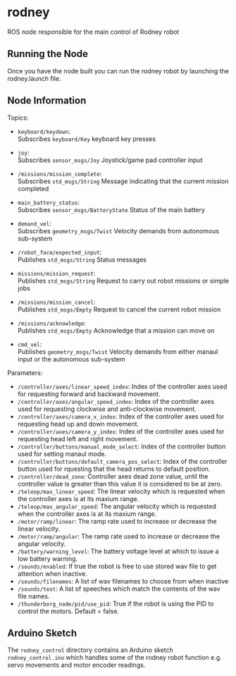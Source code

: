# rodney

ROS node responsible for the main control of Rodney robot

## Running the Node

Once you have the node built you can run the rodney robot by launching the rodney.launch file.

## Node Information
Topics:

* `keyboard/keydown`:  
  Subscribes `keyboard/Key` keyboard key presses
  
* `joy`:  
  Subscribes `sensor_msgs/Joy` Joystick/game pad controller input
  
* `/missions/mission_complete`:  
  Subscribes `std_msgs/String` Message indicating that the current mission completed
  
* `main_battery_status`:  
  Subscribes `sensor_msgs/BatteryState` Status of the main battery
  
* `demand_vel`:  
  Subscribes `geometry_msgs/Twist` Velocity demands from autonomous sub-system
  
* `/robot_face/expected_input`:  
  Publishes `std_msgs/String` Status messages
  
* `missions/mission_request`:  
  Publishes `std_msgs/String` Request to carry out robot missions or simple jobs
  
* `/missions/mission_cancel`:  
  Publishes `std_msgs/Empty` Request to cancel the current robot mission
  
* `/missions/acknowledge`:  
  Publishes `std_msgs/Empty` Acknowledge that a mission can move on
  
* `cmd_vel`:  
  Publishes `geometry_msgs/Twist` Velocity demands from either manaul input or the autonomous sub-system
  
Parameters:

* `/controller/axes/linear_speed_index`: Index of the controller axes used for requesting forward and backward movement. 
* `/controller/axes/angular_speed_index`: Index of the controller axes used for requesting clockwise and anti-clockwise movement.
* `/controller/axes/camera_x_index`: Index of the controller axes used for requesting head up and down movement. 
* `/controller/axes/camera_y_index`: Index of the controller axes used for requesting head left and right movement.
* `/controller/buttons/manual_mode_select`: Index of the controller button used for setting manaul mode.
* `/controller/buttons/default_camera_pos_select`: Index of the controller button used for rquesting that the head returns to default position.
* `/controller/dead_zone`: Controller axes dead zone value, until the controller value is greater than this value it is considered to be at zero.
* `/teleop/max_linear_speed`: The linear velocity which is requested when the controller axes is at its maxium range.
* `/teleop/max_angular_speed`: The angular velocity which is requested when the controller axes is at its maxium range.
* `/motor/ramp/linear`: The ramp rate used to increase or decrease the linear velocity.
* `/motor/ramp/angular`: The ramp rate used to increase or decrease the angular velocity.
* `/battery/warning_level`: The battery voltage level at which to issue a low battery warning. 
* `/sounds/enabled`: If true the robot is free to use stored wav file to get attention when inactive.
* `/sounds/filenames`: A list of wav filenames to choose from when inactive
* `/sounds/text`: A list of speeches which match the contents of the wav file names.
* `/thunderborg_node/pid/use_pid`: True if the robot is using the PID to control the motors. Default = false.

## Arduino Sketch
The `rodney_control` directory contains an Arduino sketch `rodney_control.ino` which handles some of the rodney robot function e.g. servo movements and motor encoder readings.
